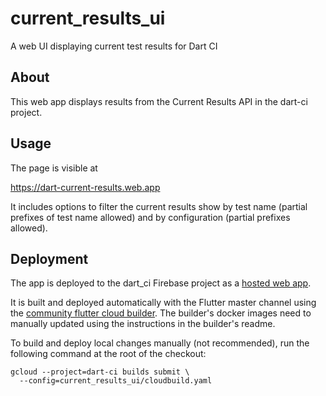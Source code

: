 # current_results_ui

A web UI displaying current test results for Dart CI

## About

This web app displays results from the Current Results API in the dart-ci
project.

## Usage

The page is visible at

https://dart-current-results.web.app

It includes options to filter the current results show by test
name (partial prefixes of test name allowed) and by configuration (partial
prefixes allowed).

## Deployment

The app is deployed to the dart_ci Firebase project as a [hosted web app].


It is built and deployed automatically with the Flutter master channel using the
[community flutter cloud builder]. The builder's docker images need to manually
updated using the instructions in the builder's readme.

To build and deploy local changes manually (not recommended), run the following
command at the root of the checkout:

```
gcloud --project=dart-ci builds submit \
  --config=current_results_ui/cloudbuild.yaml
```

[hosted web app]: https://dart-current-results.app.web/
[community flutter cloud builder]: https://github.com/GoogleCloudPlatform/cloud-builders-community/tree/master/flutter
